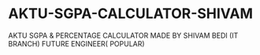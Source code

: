 # AKTU-SGPA-CALCULATOR-SHIVAM
AKTU SGPA &amp; PERCENTAGE CALCULATOR MADE BY SHIVAM BEDI (IT BRANCH)   FUTURE ENGINEER( POPULAR)
